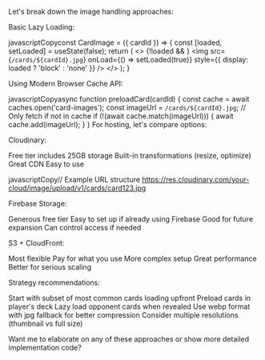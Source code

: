 Let's break down the image handling approaches:

Basic Lazy Loading:

javascriptCopyconst CardImage = ({ cardId }) => {
  const [loaded, setLoaded] = useState(false);
  return (
    <>
      {!loaded && <PlaceholderCard />}
      <img 
        src={`/cards/${cardId}.jpg`}
        onLoad={() => setLoaded(true)}
        style={{ display: loaded ? 'block' : 'none' }}
      />
    </>
  );
}

Using Modern Browser Cache API:

javascriptCopyasync function preloadCard(cardId) {
  const cache = await caches.open('card-images');
  const imageUrl = `/cards/${cardId}.jpg`;
  // Only fetch if not in cache
  if (!(await cache.match(imageUrl))) {
    await cache.add(imageUrl);
  }
}
For hosting, let's compare options:

Cloudinary:


Free tier includes 25GB storage
Built-in transformations (resize, optimize)
Great CDN
Easy to use

javascriptCopy// Example URL structure
https://res.cloudinary.com/your-cloud/image/upload/v1/cards/card123.jpg

Firebase Storage:


Generous free tier
Easy to set up if already using Firebase
Good for future expansion
Can control access if needed


S3 + CloudFront:


Most flexible
Pay for what you use
More complex setup
Great performance
Better for serious scaling

Strategy recommendations:

Start with subset of most common cards loading upfront
Preload cards in player's deck
Lazy load opponent cards when revealed
Use webp format with jpg fallback for better compression
Consider multiple resolutions (thumbnail vs full size)

Want me to elaborate on any of these approaches or show more detailed implementation code?